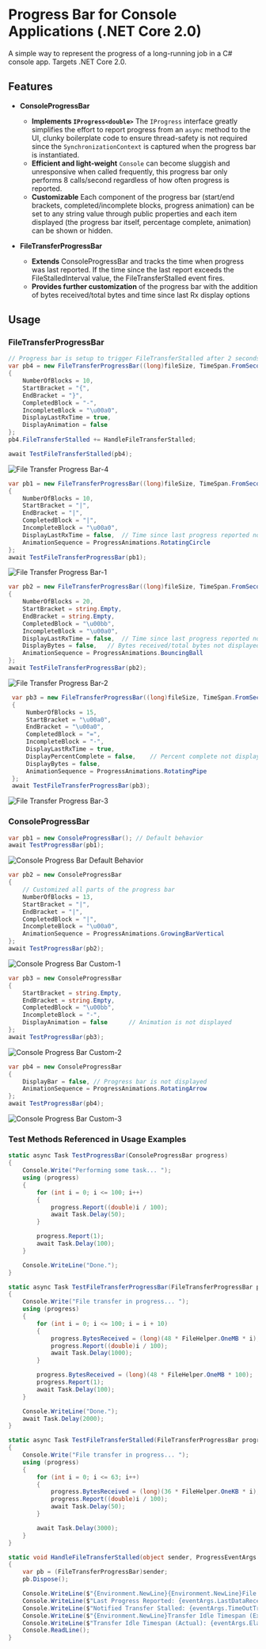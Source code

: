 # Progress Bar for Console Applications (.NET Core 2.0)
A simple way to represent the progress of a long-running job in a C# console app. Targets .NET Core 2.0.

## Features
- **ConsoleProgressBar**
  - **Implements `IProgress<double>`** The `IProgress` interface greatly simplifies the effort to report progress from an `async` method to the UI, clunky boilerplate code to ensure thread-safety is not required since the `SynchronizationContext` is captured when the progress bar is instantiated.
  - **Efficient and light-weight** `Console` can become sluggish and unresponsive when called frequently, this progress bar only performs 8 calls/second regardless of how often progress is reported.
  - **Customizable** Each component of the progress bar (start/end brackets, completed/incomplete blocks, progress animation) can be set to any string value through public properties and each item displayed (the progress bar itself, percentage complete, animation) can be shown or hidden.

- **FileTransferProgressBar**
  - **Extends** ConsoleProgressBar and tracks the time when progress was last reported. If the time since the last report exceeds the FileStalledInterval value, the FileTransferStalled event fires.
  - **Provides further customization** of the progress bar with the addition of bytes received/total bytes and time since last Rx display options
  
## Usage
### FileTransferProgressBar
```csharp
// Progress bar is setup to trigger FileTransferStalled after 2 seconds of inactivity
var pb4 = new FileTransferProgressBar((long)fileSize, TimeSpan.FromSeconds(2))
{
	NumberOfBlocks = 10,
	StartBracket = "{",
	EndBracket = "}",
	CompletedBlock = "-",
	IncompleteBlock = "\u00a0",
	DisplayLastRxTime = true,
	DisplayAnimation = false
};
pb4.FileTransferStalled += HandleFileTransferStalled;

await TestFileTransferStalled(pb4);
```
![File Transfer Progress Bar-4](https://s3-us-west-1.amazonaws.com/alunapublic/console_progress_bar/FileTransferProgressBar-4.gif)
```csharp
var pb1 = new FileTransferProgressBar((long)fileSize, TimeSpan.FromSeconds(10))
{
    NumberOfBlocks = 10,
    StartBracket = "|",
    EndBracket = "|",
    CompletedBlock = "|",
    IncompleteBlock = "\u00a0",
    DisplayLastRxTime = false,	// Time since last progress reported not displayed
    AnimationSequence = ProgressAnimations.RotatingCircle
};
await TestFileTransferProgressBar(pb1);
```
![File Transfer Progress Bar-1](https://s3-us-west-1.amazonaws.com/alunapublic/console_progress_bar/FileTransferProgressBar-1.gif)
```csharp
var pb2 = new FileTransferProgressBar((long)fileSize, TimeSpan.FromSeconds(10))
{
    NumberOfBlocks = 20,
    StartBracket = string.Empty,
    EndBracket = string.Empty,
    CompletedBlock = "\u00bb",
    IncompleteBlock = "\u00a0",
    DisplayLastRxTime = false,	// Time since last progress reported not displayed
    DisplayBytes = false,	// Bytes received/total bytes not displayed
    AnimationSequence = ProgressAnimations.BouncingBall
};
await TestFileTransferProgressBar(pb2);
```
![File Transfer Progress Bar-2](https://s3-us-west-1.amazonaws.com/alunapublic/console_progress_bar/FileTransferProgressBar-2.gif)
```csharp
 var pb3 = new FileTransferProgressBar((long)fileSize, TimeSpan.FromSeconds(10))
 {
     NumberOfBlocks = 15,
     StartBracket = "\u00a0",
     EndBracket = "\u00a0",
     CompletedBlock = "=",
     IncompleteBlock = "-",
     DisplayLastRxTime = true,
     DisplayPercentComplete = false,	// Percent complete not displayed
     DisplayBytes = false,
     AnimationSequence = ProgressAnimations.RotatingPipe
 };
 await TestFileTransferProgressBar(pb3);
```
![File Transfer Progress Bar-3](https://s3-us-west-1.amazonaws.com/alunapublic/console_progress_bar/FileTransferProgressBar-3.gif)

### ConsoleProgressBar
```csharp
var pb1 = new ConsoleProgressBar(); // Default behavior
await TestProgressBar(pb1);
```
![Console Progress Bar Default Behavior](https://s3-us-west-1.amazonaws.com/alunapublic/console_progress_bar/ConsoleProgressBar-1.gif)
```csharp
var pb2 = new ConsoleProgressBar
{   
    // Customized all parts of the progress bar
    NumberOfBlocks = 13,
    StartBracket = "|",
    EndBracket = "|",
    CompletedBlock = "|",
    IncompleteBlock = "\u00a0",
    AnimationSequence = ProgressAnimations.GrowingBarVertical
};
await TestProgressBar(pb2);
```
![Console Progress Bar Custom-1](https://s3-us-west-1.amazonaws.com/alunapublic/console_progress_bar/ConsoleProgressBar-2.gif)
```csharp
var pb3 = new ConsoleProgressBar
{
    StartBracket = string.Empty,
    EndBracket = string.Empty,
    CompletedBlock = "\u00bb",
    IncompleteBlock = "-",
    DisplayAnimation = false      // Animation is not displayed
};
await TestProgressBar(pb3);
```
![Console Progress Bar Custom-2](https://s3-us-west-1.amazonaws.com/alunapublic/console_progress_bar/ConsoleProgressBar-3.gif)
```csharp
var pb4 = new ConsoleProgressBar
{
    DisplayBar = false, // Progress bar is not displayed
    AnimationSequence = ProgressAnimations.RotatingArrow
};
await TestProgressBar(pb4);
```
![Console Progress Bar Custom-3](https://s3-us-west-1.amazonaws.com/alunapublic/console_progress_bar/ConsoleProgressBar-4.gif)
### Test Methods Referenced in Usage Examples
```csharp
static async Task TestProgressBar(ConsoleProgressBar progress)
{
    Console.Write("Performing some task... ");
    using (progress)
    {
        for (int i = 0; i <= 100; i++)
        {
            progress.Report((double)i / 100);
            await Task.Delay(50);
        }

        progress.Report(1);
        await Task.Delay(100);
    }

    Console.WriteLine("Done.");
}
```
```csharp
static async Task TestFileTransferProgressBar(FileTransferProgressBar progress)
{
    Console.Write("File transfer in progress... ");
    using (progress)
    {
        for (int i = 0; i <= 100; i = i + 10)
        {
            progress.BytesReceived = (long)(48 * FileHelper.OneMB * i);
            progress.Report((double)i / 100);
            await Task.Delay(1000);
        }

        progress.BytesReceived = (long)(48 * FileHelper.OneMB * 100);
        progress.Report(1);
        await Task.Delay(100);
    }

    Console.WriteLine("Done.");
    await Task.Delay(2000);
}
```
```csharp
static async Task TestFileTransferStalled(FileTransferProgressBar progress)
{
	Console.Write("File transfer in progress... ");
    using (progress)
    {
        for (int i = 0; i <= 63; i++)
        {
            progress.BytesReceived = (long)(36 * FileHelper.OneKB * i);
            progress.Report((double)i / 100);
            await Task.Delay(50);
        }

		await Task.Delay(3000);
    }
}
```
```csharp
static void HandleFileTransferStalled(object sender, ProgressEventArgs eventArgs)
{
	var pb = (FileTransferProgressBar)sender;
	pb.Dispose();

	Console.WriteLine($"{Environment.NewLine}{Environment.NewLine}File transfer stalled!");
	Console.WriteLine($"Last Progress Reported: {eventArgs.LastDataReceived}");
	Console.WriteLine($"Notified Transfer Stalled: {eventArgs.TimeOutTriggered}");
	Console.WriteLine($"{Environment.NewLine}Transfer Idle Timespan (Expected): {pb.FileStalledInterval.ToFormattedString()}");
	Console.WriteLine($"Transfer Idle Timespan (Actual): {eventArgs.Elapsed.ToFormattedString()}");
	Console.ReadLine();
}
```
